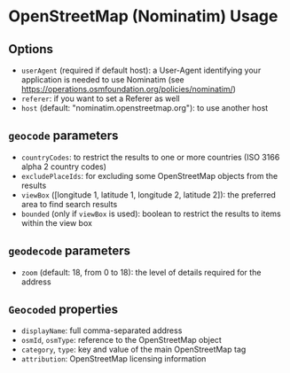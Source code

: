 # OpenStreetMap (Nominatim) Usage

## Options

- `userAgent` (required if default host): a User-Agent identifying your application is needed to use Nominatim (see https://operations.osmfoundation.org/policies/nominatim/)
- `referer`: if you want to set a Referer as well
- `host` (default: "nominatim.openstreetmap.org"): to use another host

## `geocode` parameters

- `countryCodes`: to restrict the results to one or more countries (ISO 3166 alpha 2 country codes)
- `excludePlaceIds`: for excluding some OpenStreetMap objects from the results
- `viewBox` ([longitude 1, latitude 1, longitude 2, latitude 2]): the preferred area to find search results
- `bounded` (only if `viewBox` is used): boolean to restrict the results to items within the view box

## `geodecode` parameters

- `zoom` (default: 18, from 0 to 18): the level of details required for the address

## `Geocoded` properties

- `displayName`: full comma-separated address
- `osmId`, `osmType`: reference to the OpenStreetMap object
- `category`, `type`: key and value of the main OpenStreetMap tag
- `attribution`: OpenStreetMap licensing information
